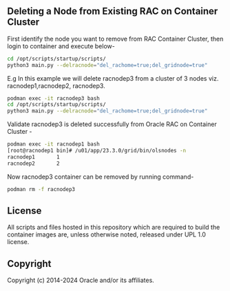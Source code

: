 ## Deleting a Node from Existing RAC on Container Cluster
First identify the node you want to remove from RAC Container Cluster, then login to container and execute below-
```bash
cd /opt/scripts/startup/scripts/
python3 main.py --delracnode="del_rachome=true;del_gridnode=true"
```
E.g In this example we will delete racnodep3 from a cluster of 3 nodes viz. racnodep1,racnodep2, racnodep3.
```bash
podman exec -it racnodep3 bash
cd /opt/scripts/startup/scripts/
python3 main.py --delracnode="del_rachome=true;del_gridnode=true"
```
Validate racnodep3 is deleted successfully from Oracle RAC on Container Cluster -
```bash
podman exec -it racnodep1 bash
[root@racnodep1 bin]# /u01/app/23.3.0/grid/bin/olsnodes -n
racnodep1       1
racnodep2       2
```
Now racnodep3 container can be removed by running command-
```bash
podman rm -f racnodep3
```

## License

All scripts and files hosted in this repository which are required to build the container  images are, unless otherwise noted, released under UPL 1.0 license.

## Copyright

Copyright (c) 2014-2024 Oracle and/or its affiliates.